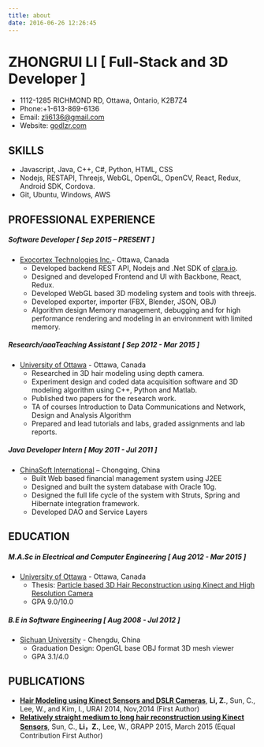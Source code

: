 ```yaml
---
title: about
date: 2016-06-26 12:26:45
---
```



# ZHONGRUI LI [ Full-Stack and 3D Developer ]
* 1112-1285 RICHMOND RD, Ottawa, Ontario, K2B7Z4
* Phone:+1-613-869-6136 
* Email: zli6136@gmail.com 
* Website: [godlzr.com](http://www.godlzr.com) 

## SKILLS
*    Javascript, Java, C++, C#, Python, HTML, CSS
*    Nodejs, RESTAPI, Threejs, WebGL, OpenGL, OpenCV, React, Redux, Android SDK, Cordova.
*    Git, Ubuntu, Windows, AWS

## PROFESSIONAL EXPERIENCE
##### Software Developer [ Sep 2015 – PRESENT ]
* [Exocortex Technologies Inc.](http://exocortex.com/)- Ottawa, Canada 
    -    Developed backend REST API, Nodejs and .Net SDK of [clara.io](https://www.clara.io).
    -    Designed and developed Frontend and UI with Backbone, React, Redux.
    -    Developed WebGL based 3D modeling system and tools with threejs.
    -    Developed exporter, importer (FBX, Blender, JSON, OBJ)
    -    Algorithm design Memory management, debugging and for high performance rendering and modeling in an environment with limited memory.

##### Research/aaaTeaching Assistant [ Sep 2012 - Mar 2015 ]
* [University of Ottawa](https://www.uottawa.ca/en) - Ottawa, Canada
    -    Researched in 3D hair modeling using depth camera.
    -    Experiment design and coded data acquisition software and 3D modeling algorithm      using C++, Python and Matlab.
    -    Published two papers for the research work.
    -    TA of courses Introduction to Data Communications and Network, Design and Analysis Algorithm
    -    Prepared and lead tutorials and labs, graded assignments and lab reports.

##### Java Developer Intern [ May 2011 - Jul 2011 ]
* [ChinaSoft International](http://www.chinasofti.com/en/index.shtml) – Chongqing, China 
    -    Built Web based financial management system using J2EE
    -    Designed and built the system database with Oracle 10g. 
    -    Designed the full life cycle of the system with Struts, Spring and Hibernate integration framework.
    -    Developed DAO and Service Layers

## EDUCATION
##### M.A.Sc in Electrical and Computer Engineering [ Aug 2012 - Mar 2015 ]
* [University of Ottawa](https://www.uottawa.ca/en) - Ottawa, Canada 
    - Thesis: [Particle based 3D Hair Reconstruction using Kinect and High Resolution Camera](https://www.ruor.uottawa.ca/handle/10393/32068) 
    - GPA 9.0/10.0
    
##### B.E in Software Engineering [ Aug 2008 - Jul 2012 ]
* [Sichuan University](http://www.scu.edu.cn/en/) - Chengdu, China 
    - Graduation Design: OpenGL base OBJ format 3D mesh viewer 
    - GPA 3.1/4.0

## PUBLICATIONS
* [**Hair Modeling using Kinect Sensors and DSLR Cameras**](http://ieeexplore.ieee.org/document/7057514/), **Li, Z.**, Sun, C., Lee, W., and Kim, I., URAI 2014, Nov,2014 (First Author)
* [**Relatively straight medium to long hair reconstruction using Kinect Sensors**](http://www.scitepress.org/DigitalLibrary/Link.aspx?doi=10.5220/0005312301580164), Sun, C., **Li，Z.**, Lee, W., GRAPP 2015, March 2015 (Equal Contribution First Author)


